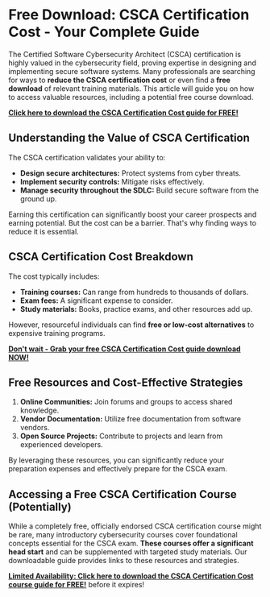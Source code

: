 # Free Download: CSCA Certification Cost - Your Complete Guide

The Certified Software Cybersecurity Architect (CSCA) certification is highly valued in the cybersecurity field, proving expertise in designing and implementing secure software systems. Many professionals are searching for ways to **reduce the CSCA certification cost** or even find a **free download** of relevant training materials. This article will guide you on how to access valuable resources, including a potential free course download.

[**Click here to download the CSCA Certification Cost guide for FREE!**](https://udemywork.com/csca-certification-cost)

## Understanding the Value of CSCA Certification

The CSCA certification validates your ability to:

*   **Design secure architectures:** Protect systems from cyber threats.
*   **Implement security controls:** Mitigate risks effectively.
*   **Manage security throughout the SDLC:** Build secure software from the ground up.

Earning this certification can significantly boost your career prospects and earning potential. But the cost can be a barrier. That's why finding ways to reduce it is essential.

## CSCA Certification Cost Breakdown

The cost typically includes:

*   **Training courses:** Can range from hundreds to thousands of dollars.
*   **Exam fees:** A significant expense to consider.
*   **Study materials:** Books, practice exams, and other resources add up.

However, resourceful individuals can find **free or low-cost alternatives** to expensive training programs.

[**Don't wait - Grab your free CSCA Certification Cost guide download NOW!**](https://udemywork.com/csca-certification-cost)

## Free Resources and Cost-Effective Strategies

1.  **Online Communities:** Join forums and groups to access shared knowledge.
2.  **Vendor Documentation:** Utilize free documentation from software vendors.
3.  **Open Source Projects:** Contribute to projects and learn from experienced developers.

By leveraging these resources, you can significantly reduce your preparation expenses and effectively prepare for the CSCA exam.

## Accessing a Free CSCA Certification Course (Potentially)

While a completely free, officially endorsed CSCA certification course might be rare, many introductory cybersecurity courses cover foundational concepts essential for the CSCA exam. **These courses offer a significant head start** and can be supplemented with targeted study materials. Our downloadable guide provides links to these resources and strategies.

[**Limited Availability: Click here to download the CSCA Certification Cost course guide for FREE!**](https://udemywork.com/csca-certification-cost) before it expires!
